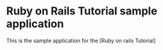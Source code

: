 # Ruby on Rails Tutorial sample application

This is the sample application for the [Ruby on rails Tutorial]